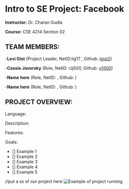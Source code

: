# Intro to SE Project: Facebook

**Instructor:** Dr. Charan Gudla

**Course:** CSE 4214 Section 02



## TEAM MEMBERS:

-**Levi Gist** (Project Leader, NetID:lig17 , Github: [lgist2](https://github.com/lgist2))

-**Cassie Javorsky** (Role, NetID: clj500, Github: [clj500](https://github.com/clj500))

-**Name here** (Role, NetID: , Github: )

-**Name here** (Role, NetID: , Github: )



## PROJECT OVERVIEW:

Language: 

Description:

Features:

Goals:
- [] Example 1
- [] Example 2
- [] Example 3
- [] Example 4
- [] Example 5

//put a ss of our project here
![Example of project running](https://user-images.githubusercontent.com/103222834/187319465-fc22f81f-8da2-46af-907a-12708ba15f33.png)
